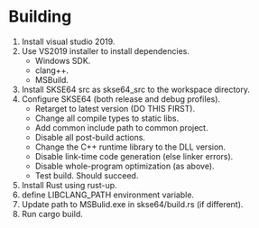 # Building

1) Install visual studio 2019.
2) Use VS2019 installer to install dependencies.
    * Windows SDK.
    * clang++.
    * MSBuild.
3) Install SKSE64 src as skse64\_src to the workspace directory.
4) Configure SKSE64 (both release and debug profiles).
    * Retarget to latest version (DO THIS FIRST).
    * Change all compile types to static libs.
    * Add common include path to common project.
    * Disable all post-build actions.
    * Change the C++ runtime library to the DLL version.
    * Disable link-time code generation (else linker errors).
    * Disable whole-program optimization (as above).
    * Test build. Should succeed.
5) Install Rust using rust-up.
6) define LIBCLANG\_PATH environment variable.
7) Update path to MSBulid.exe in skse64/build.rs (if different).
8) Run cargo build.

